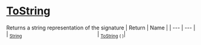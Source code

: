 # [ToString](./Signature-100663447.md)

Returns a string representation of the signature
| Return | Name | 
| --- | --- | 
| <sub>[String](https://docs.microsoft.com/en-us/dotnet/api/System.String)</sub><img width=200/>| <sub>[ToString](./Signature-100663447.md) (  )</sub>| <br>


